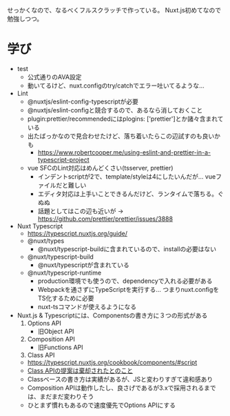 せっかくなので、なるべくフルスクラッチで作っている。
Nuxt.js初めてなので勉強しつつ。

# 学び

- test
    - 公式通りのAVA設定
    - 動いてるけど、nuxt.configのtry/catchでエラー吐いてるような…
- Lint
    - @nuxtjs/eslint-config-typescriptが必要
    - @nuxtjs/eslint-configと競合するので、あるなら消しておくこと
    - plugin:prettier/recommendedにはplogins: ['prettier']とか諸々含まれている
    - 出たばっかなので見合わせたけど、落ち着いたらこの辺試すのも良いかも
        - https://www.robertcooper.me/using-eslint-and-prettier-in-a-typescript-project
    - vue SFCのLint対応はめんどくさい(tsserver, prettier)
        - インデントscriptが2で、template/styleは4にしたいんだが… vueファイルだと難しい
        - エディタ対応は上手いことできるんだけど、ランタイムで落ちる。ぐぬぬ
        - 話題としてはこの辺も近いが -> https://github.com/prettier/prettier/issues/3888
- Nuxt Typescript
    - https://typescript.nuxtjs.org/guide/
    - @nuxt/types
        - @nuxt/typescript-buildに含まれているので、installの必要はない
    - @nuxt/typescript-build
        - @nuxt/typescriptが含まれている
    - @nuxt/typescript-runtime
        - production環境でも使うので、dependencyで入れる必要がある
        - Webpackを通さずにTypeScriptを実行する… つまりnuxt.configをTS化するために必要
        - nuxt-tsコマンドが使えるようになる
- Nuxt.js & Typescriptには、Componentsの書き方に３つの形式がある
    1. Options API
        - 旧Object API
    2. Composition API
        - 旧Functions API
    3. Class API
    - https://typescript.nuxtjs.org/cookbook/components/#script
    - [Class APIの提案は棄却されたとのこと](https://github.com/vuejs/rfcs/pull/17#issuecomment-494242121)
    - Classベースの書き方は実績があるが、JSと変わりすぎて違和感あり
    - Composition APIは動作したし、良さげであるが3.xで採用されるまでは、まだまだ変わりそう
    - ひとまず慣れもあるので速度優先でOptions APIにする
